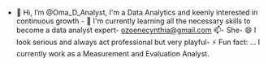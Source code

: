 - 👋 Hi, I’m @Oma_D_Analyst,
I'm a Data Analytics and keenly interested in continuous growth - 👀
I'm currently learning all the necessary skills to become a data analyst expert-
ozoenecynthia@gmail.com 📫-
She- 😄
I look serious and always act professional but very playful- ⚡ Fun fact: ...
I currently work as a Measurement and Evaluation Analyst.
<!---
OmaAnalyst/OmaAnalyst is a ✨ special ✨ repository because its `README.md` (this file) appears on your GitHub profile.
You can click the Preview link to take a look at your changes.
--->
